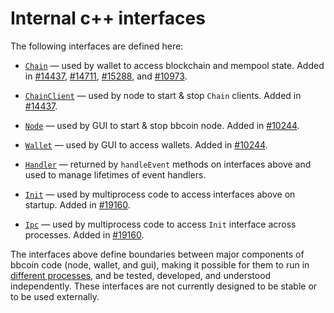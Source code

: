 # Internal c++ interfaces

The following interfaces are defined here:

* [`Chain`](chain.h) — used by wallet to access blockchain and mempool state. Added in [#14437](https://github.com/bbcoin/bbcoin/pull/14437), [#14711](https://github.com/bbcoin/bbcoin/pull/14711), [#15288](https://github.com/bbcoin/bbcoin/pull/15288), and [#10973](https://github.com/bbcoin/bbcoin/pull/10973).

* [`ChainClient`](chain.h) — used by node to start & stop `Chain` clients. Added in [#14437](https://github.com/bbcoin/bbcoin/pull/14437).

* [`Node`](node.h) — used by GUI to start & stop bbcoin node. Added in [#10244](https://github.com/bbcoin/bbcoin/pull/10244).

* [`Wallet`](wallet.h) — used by GUI to access wallets. Added in [#10244](https://github.com/bbcoin/bbcoin/pull/10244).

* [`Handler`](handler.h) — returned by `handleEvent` methods on interfaces above and used to manage lifetimes of event handlers.

* [`Init`](init.h) — used by multiprocess code to access interfaces above on startup. Added in [#19160](https://github.com/bbcoin/bbcoin/pull/19160).

* [`Ipc`](ipc.h) — used by multiprocess code to access `Init` interface across processes. Added in [#19160](https://github.com/bbcoin/bbcoin/pull/19160).

The interfaces above define boundaries between major components of bbcoin code (node, wallet, and gui), making it possible for them to run in [different processes](../../doc/multiprocess.md), and be tested, developed, and understood independently. These interfaces are not currently designed to be stable or to be used externally.
